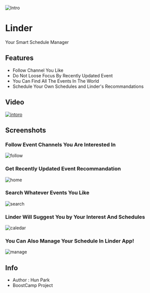 ![Intro](https://github.com/BoostCamp/Linder/blob/master/Images/intro.png?raw=true)

# Linder
Your Smart Schedule Manager

## Features
- Follow Channel You Like
- Do Not Loose Focus By Recently Updated Event
- You Can Find All The Events In The World
- Schedule Your Own Schedules and Linder's Recommandations

## Video
[![intoro](https://www.youtube.com/upload_thumbnail?v=1QdJR8WnQvU&t=hqdefault&ts=1487963406525)](https://youtu.be/1QdJR8WnQvU)


## Screenshots
### Follow Event Channels You Are Interested In  <br/>
![follow](https://github.com/BoostCamp/Linder/blob/master/Images/follow_channel.png?raw=true)
### Get Recently Updated Event Recommandation <br/>
![home](https://github.com/BoostCamp/Linder/blob/master/Images/recent_event.png?raw=true)
### Search Whatever Events You Like <br/>
![search](https://github.com/BoostCamp/Linder/blob/master/Images/search.png?raw=true)
### Linder Will Suggest You by Your Interest And Schedules <br/>
![caledar](https://github.com/BoostCamp/Linder/blob/master/Images/recommandByUrSchedule.png?raw=true)
### You Can Also Manage Your Schedule In Linder App! <br/>
![manage](https://github.com/BoostCamp/Linder/blob/master/Images/Manage%20Schedules.png?raw=true)

## Info
- Author : Hun Park
- BoostCamp Project

